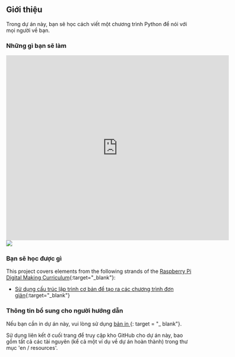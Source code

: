 ## Giới thiệu

Trong dự án này, bạn sẽ học cách viết một chương trình Python để nói với mọi người về bạn.

### Những gì bạn sẽ làm

<div class="trinket">
  <iframe src="https://trinket.io/embed/python/a1f663ae0d?outputOnly=true&start=result" width="600" height="500" frameborder="0" marginwidth="0" marginheight="0" allowfullscreen>
  </iframe>
  <img src="images/me-final.png">
</div>

### Bạn sẽ học được gì

This project covers elements from the following strands of the [Raspberry Pi Digital Making Curriculum](https://rpf.io/curriculum){:target="_blank"}:

+ [Sử dụng cấu trúc lập trình cơ bản để tạo ra các chương trình đơn giản](https://www.raspberrypi.org/curriculum/programming/creator){:target="_blank"}

### Thông tin bổ sung cho người hướng dẫn

Nếu bạn cần in dự án này, vui lòng sử dụng [ bản in ](https://projects.raspberrypi.org/en/projects/about-me/print) {: target = "_ blank"}.

Sử dụng liên kết ở cuối trang để truy cập kho GitHub cho dự án này, bao gồm tất cả các tài nguyên (kể cả một ví dụ về dự án hoàn thành) trong thư mục 'en / resources'.
